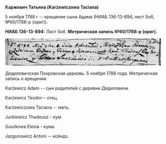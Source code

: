 **Каржевич Татьяна (Karżewiczowa Taciana)**

5 ноября 1788 г -- крещение сына Адама (НИАБ 136-13-894, лист 5об,
№60/1788-р (ориг)).

**НИАБ 136-13-894:** Лист 5об. **Метрическая запись №60/1788-р (ориг).**

![](./media/1fc2aadeaf0d32c9b32e884eb8ccffb1840c7321.png)

Дедиловичская Покровская церковь. 5 ноября 1788 года. Метрическая запись
о крещении.

Karżewicz Adam -- сын родителей с деревни Дедиловичи.

Karżewicz Teodor-- отец.

Karżewiczowa Taciana -- мать.

Jurkiewicz Thadeusz - кум.

Suszkowa Elesia - кума.

Jazgunowicz Antoni -- ксёндз.
